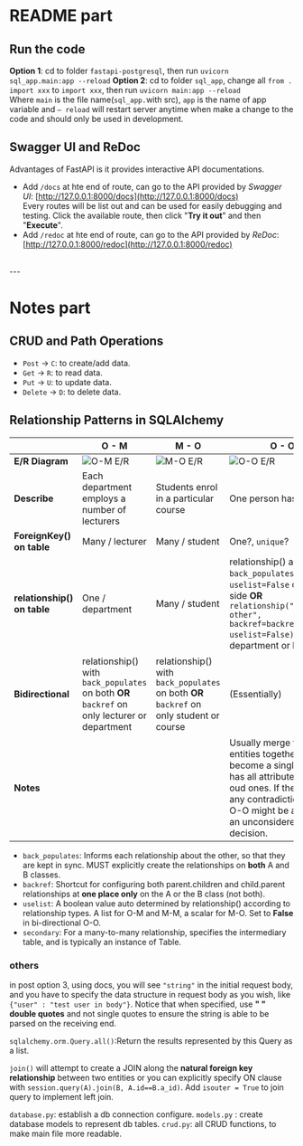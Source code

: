# README part
## Run the code
**Option 1**:
cd to folder `fastapi-postgresql`, then run `uvicorn sql_app.main:app --reload`
**Option 2**:
cd to folder `sql_app`, change all `from . import xxx` to `import xxx`, then run `uvicorn main:app --reload`
<br>
Where `main` is the file name(`sql_app.`with src), `app` is the name of app variable and `— reload` will restart server anytime when make a change to the code and should only be used in development.

## Swagger UI and ReDoc
Advantages of FastAPI is it provides interactive API documentations.
- Add `/docs` at hte end of route, can go to the API provided by *Swagger UI*: [http://127.0.0.1:8000/docs](http://127.0.0.1:8000/docs)<br>
    Every routes will be list out and can be used for easily debugging and testing. Click the available route, then click "**Try it out**" and then "**Execute**".
- Add `/redoc` at hte end of route, can go to the API provided by *ReDoc*: [http://127.0.0.1:8000/redoc](http://127.0.0.1:8000/redoc)
<br> 
---

# Notes part
## CRUD and Path Operations
- `Post` -> `C`: to create/add data.
- `Get` -> `R`: to read data.
- `Put` -> `U`: to update data.
- `Delete` -> `D`: to delete data.

## Relationship Patterns in SQLAlchemy
|   |O - M|M - O|O - O|M - M|
|---|-----|-----|-----|-----|
|**E/R Diagram**|![O-M E/R](/Users/i52/Downloads/myGit/Summer23/img/O-M.png)|![M-O E/R](/Users/i52/Downloads/myGit/Summer23/img/M-O.png)|![O-O E/R](/Users/i52/Downloads/myGit/Summer23/img/O-O.png)|![M-M E/R](/Users/i52/Downloads/myGit/Summer23/img/M-M.png)|
|**Describe**|Each department employs a number of lecturers|Students enrol in a particular course|One person has a nose|Students take several modules|
|**ForeignKey() on table**|Many / lecturer|Many / student|One?, `unique`?|Third association table / enrolment|
|**relationship() on table**|One / department|Many / student|relationship() and `back_populates` on both, `uselist=False` on one side **OR** `relationship("the other", backref=backref("self", uselist=False))` on only department or lecturer|`relationship.secondary` on one of the two tables|
|**Bidirectional**|relationship() with `back_populates` on both **OR** `backref` on only lecturer or department|relationship() with `back_populates` on both **OR** `backref` on only student or course|(Essentially)|relationship() with `back_populates` and `secondary` on both **OR** `backref` on only student or module ( the same `secondary`argument will be automatically used ) |
|**Notes**|||Usually merge the two entities together to become a single entity has all attributes of the oud ones. If there aren't any contradictions, the O-O might be a sign of an unconsidered decision.|Usually split a M - M relationship into two O-M relationships|

- `back_populates`: Informs each relationship about the other, so that they are kept in sync. MUST explicitly create the relationships on **both** A and B classes.
- `backref`: Shortcut for configuring both parent.children and child.parent relationships at **one place only** on the A or the B class (not both).
- `uselist`: A boolean value auto determined by relationship() according to relationship types. A list for O-M and M-M, a scalar for M-O. Set to **False** in bi-directional O-O.
- `secondary`: For a many-to-many relationship, specifies the intermediary table, and is typically an instance of Table.


### others
in post option 3, using docs, you will see `"string"` in the initial request body, and you have to specify the data structure in request body as you wish, like `{"user" : "test user in body"}`. Notice that when specified, use **" " double quotes** and not single quotes to ensure the string is able to be parsed on the receiving end.

`sqlalchemy.orm.Query.all()`:Return the results represented by this Query as a list.

`join()` will attempt to create a JOIN along the **natural foreign key relationship** between two entities or you can explicitly specify ON clause with `session.query(A).join(B, A.id==B.a_id)`. Add `isouter = True` to join query to implement left join.

`database.py`: establish a db connection configure.
`models.py` : create database models to represent db tables.
`crud.py`: all CRUD functions,  to make main file more readable.
